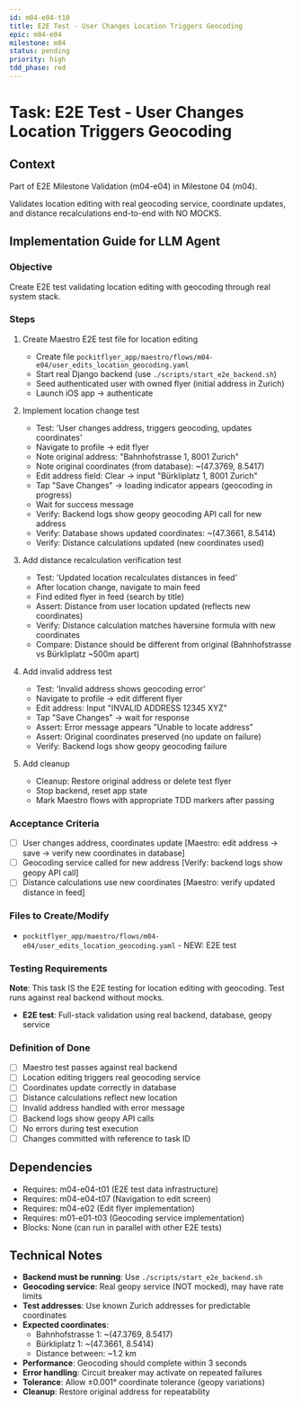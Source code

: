 ```yaml
---
id: m04-e04-t10
title: E2E Test - User Changes Location Triggers Geocoding
epic: m04-e04
milestone: m04
status: pending
priority: high
tdd_phase: red
---
```


# Task: E2E Test - User Changes Location Triggers Geocoding

## Context
Part of E2E Milestone Validation (m04-e04) in Milestone 04 (m04).

Validates location editing with real geocoding service, coordinate updates, and distance recalculations end-to-end with NO MOCKS.

## Implementation Guide for LLM Agent

### Objective
Create E2E test validating location editing with geocoding through real system stack.

### Steps

1. Create Maestro E2E test file for location editing
   - Create file `pockitflyer_app/maestro/flows/m04-e04/user_edits_location_geocoding.yaml`
   - Start real Django backend (use `./scripts/start_e2e_backend.sh`)
   - Seed authenticated user with owned flyer (initial address in Zurich)
   - Launch iOS app → authenticate

2. Implement location change test
   - Test: 'User changes address, triggers geocoding, updates coordinates'
   - Navigate to profile → edit flyer
   - Note original address: "Bahnhofstrasse 1, 8001 Zurich"
   - Note original coordinates (from database): ~(47.3769, 8.5417)
   - Edit address field: Clear → input "Bürkliplatz 1, 8001 Zurich"
   - Tap "Save Changes" → loading indicator appears (geocoding in progress)
   - Wait for success message
   - Verify: Backend logs show geopy geocoding API call for new address
   - Verify: Database shows updated coordinates: ~(47.3661, 8.5414)
   - Verify: Distance calculations updated (new coordinates used)

3. Add distance recalculation verification test
   - Test: 'Updated location recalculates distances in feed'
   - After location change, navigate to main feed
   - Find edited flyer in feed (search by title)
   - Assert: Distance from user location updated (reflects new coordinates)
   - Verify: Distance calculation matches haversine formula with new coordinates
   - Compare: Distance should be different from original (Bahnhofstrasse vs Bürkliplatz ~500m apart)

4. Add invalid address test
   - Test: 'Invalid address shows geocoding error'
   - Navigate to profile → edit different flyer
   - Edit address: Input "INVALID ADDRESS 12345 XYZ"
   - Tap "Save Changes" → wait for response
   - Assert: Error message appears "Unable to locate address"
   - Assert: Original coordinates preserved (no update on failure)
   - Verify: Backend logs show geopy geocoding failure

5. Add cleanup
   - Cleanup: Restore original address or delete test flyer
   - Stop backend, reset app state
   - Mark Maestro flows with appropriate TDD markers after passing

### Acceptance Criteria
- [ ] User changes address, coordinates update [Maestro: edit address → save → verify new coordinates in database]
- [ ] Geocoding service called for new address [Verify: backend logs show geopy API call]
- [ ] Distance calculations use new coordinates [Maestro: verify updated distance in feed]

### Files to Create/Modify
- `pockitflyer_app/maestro/flows/m04-e04/user_edits_location_geocoding.yaml` - NEW: E2E test

### Testing Requirements
**Note**: This task IS the E2E testing for location editing with geocoding. Test runs against real backend without mocks.

- **E2E test**: Full-stack validation using real backend, database, geopy service

### Definition of Done
- [ ] Maestro test passes against real backend
- [ ] Location editing triggers real geocoding service
- [ ] Coordinates update correctly in database
- [ ] Distance calculations reflect new location
- [ ] Invalid address handled with error message
- [ ] Backend logs show geopy API calls
- [ ] No errors during test execution
- [ ] Changes committed with reference to task ID

## Dependencies
- Requires: m04-e04-t01 (E2E test data infrastructure)
- Requires: m04-e04-t07 (Navigation to edit screen)
- Requires: m04-e02 (Edit flyer implementation)
- Requires: m01-e01-t03 (Geocoding service implementation)
- Blocks: None (can run in parallel with other E2E tests)

## Technical Notes
- **Backend must be running**: Use `./scripts/start_e2e_backend.sh`
- **Geocoding service**: Real geopy service (NOT mocked), may have rate limits
- **Test addresses**: Use known Zurich addresses for predictable coordinates
- **Expected coordinates**:
  - Bahnhofstrasse 1: ~(47.3769, 8.5417)
  - Bürkliplatz 1: ~(47.3661, 8.5414)
  - Distance between: ~1.2 km
- **Performance**: Geocoding should complete within 3 seconds
- **Error handling**: Circuit breaker may activate on repeated failures
- **Tolerance**: Allow ±0.001° coordinate tolerance (geopy variations)
- **Cleanup**: Restore original address for repeatability
